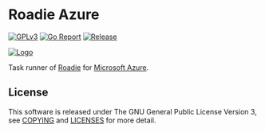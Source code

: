 # Roadie Azure
[![GPLv3](https://img.shields.io/badge/license-GPLv3-blue.svg)](https://www.gnu.org/copyleft/gpl.html)
[![Go Report](https://goreportcard.com/badge/github.com/jkawamoto/roadie-azure)](https://goreportcard.com/report/github.com/jkawamoto/roadie-azure)
[![Release](https://img.shields.io/badge/release-0.3.2-brightgreen.svg)](https://github.com/jkawamoto/roadie-azure/releases/tag/v0.3.2)

[![Logo](https://jkawamoto.github.io/roadie/img/banner.png)](https://jkawamoto.github.io/roadie/)

Task runner of [Roadie](https://jkawamoto.github.io/roadie/) for
[Microsoft Azure](https://azure.microsoft.com/).


## License
This software is released under The GNU General Public License Version 3,
see [COPYING](COPYING) and [LICENSES](LICENSES.md) for more detail.
